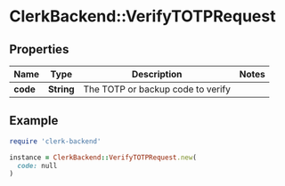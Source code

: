 # ClerkBackend::VerifyTOTPRequest

## Properties

| Name | Type | Description | Notes |
| ---- | ---- | ----------- | ----- |
| **code** | **String** | The TOTP or backup code to verify |  |

## Example

```ruby
require 'clerk-backend'

instance = ClerkBackend::VerifyTOTPRequest.new(
  code: null
)
```

